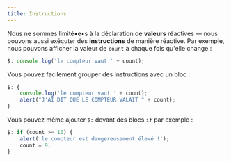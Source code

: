 ```yaml
---
title: Instructions
---
```


Nous ne sommes limité•e•s à la déclaration de **valeurs** réactives — nous pouvons aussi exécuter des **instructions** de manière réactive. Par exemple, nous pouvons afficher la valeur de `count` à chaque fois qu'elle change :

```ts
$: console.log('le compteur vaut ' + count);
```

Vous pouvez facilement grouper des instructions avec un bloc :

```ts
$: {
	console.log('le compteur vaut ' + count);
	alert("J'AI DIT QUE LE COMPTEUR VALAIT " + count);
}
```

Vous pouvez même ajouter `$:` devant des blocs `if` par exemple :

```ts
$: if (count >= 10) {
	alert('le compteur est dangereusement élevé !');
	count = 9;
}
```
